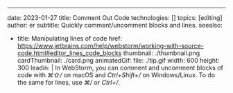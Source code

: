 ---
date: 2023-01-27
title: Comment Out Code
technologies: []
topics: [editing]
author: er
subtitle: Quickly comment/uncomment blocks and lines.
seealso:
- title: Manipulating lines of code
  href: https://www.jetbrains.com/help/webstorm/working-with-source-code.html#editor_lines_code_blocks
thumbnail: ./thumbnail.png
cardThumbnail: ./card.png
animatedGif:
  file: ./tip.gif
  width: 600
  height: 300
leadin: |
  In WebStorm, you can comment and uncomment blocks of code with _⌘⇧/_ 
  on macOS and _Ctrl+Shift+/_ on Windows/Linux. To do the same for lines, 
  use _⌘/_ or _Ctrl+/_.
